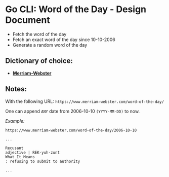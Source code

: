 # __Go CLI: Word of the Day - Design Document__

- Fetch the word of the day
- Fetch an exact word of the day since 10-10-2006
- Generate a random word of the day


## __Dictionary of choice:__

- [__Merriam-Webster__](https://www.merriam-webster.com)

## __Notes__:

With the following URL: `https://www.merriam-webster.com/word-of-the-day/`

One can append `ANY` date from 2006-10-10 `(YYYY-MM-DD)` to now.


*Example:*

```
https://www.merriam-webster.com/word-of-the-day/2006-10-10

...

Recusant
adjective | REK-yuh-zunt
What It Means
: refusing to submit to authority

...
```